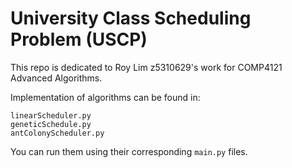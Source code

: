 # University Class Scheduling Problem (USCP)

This repo is dedicated to Roy Lim z5310629's work for COMP4121 Advanced Algorithms.

Implementation of algorithms can be found in:
```shell
linearScheduler.py
geneticSchedule.py
antColonyScheduler.py
```

You can run them using their corresponding `main.py` files.


